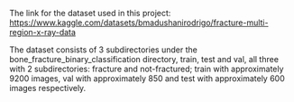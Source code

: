 The link for the dataset used in this project:  https://www.kaggle.com/datasets/bmadushanirodrigo/fracture-multi-region-x-ray-data

The dataset consists of 3 subdirectories under the bone_fracture_binary_classification directory, train, test and val, all three with 2 subdirectories: fracture and not-fractured; train with approximately 9200 images, val with approximately 850 and test with approximately 600 images respectively.
